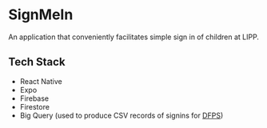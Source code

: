 # SignMeIn

An application that conveniently facilitates simple sign in of children at LIPP.

## Tech Stack

- React Native
- Expo
- Firebase
- Firestore
- Big Query (used to produce CSV records of signins for [DFPS](http://www.dfps.state.tx.us/))
